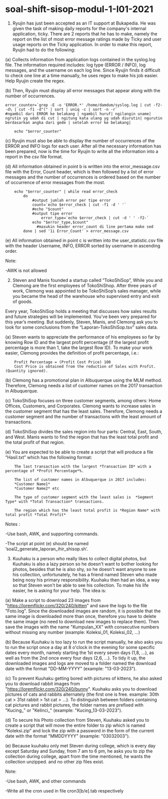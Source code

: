 # soal-shift-sisop-modul-1-I01-2021
1. Ryujin has just been accepted as an IT support at Bukapedia. He was given the task of making daily reports for the company's internal 		  application, ticky. There are 2 reports that he has to make, namely the report on the list of most error message ratings made by Ticky and user usage reports on the Ticky application. In order to make this report, Ryujin had to do the following:

(a) Collects information from application logs contained in the syslog.log file. The information required includes: log type (ERROR / INFO), log messages, and the username on each log line. Since Ryujin finds it difficult to check one line at a time manually, he uses regex to make his job easier. Help Ryujin create the regex.

(b) Then, Ryujin must display all error messages that appear along with the number of occurrences.

	error_counter=`grep -E -o 'ERROR.*' /home/damdum/syslog.log | cut -f2- -d\ | cut -f1 -d"(" | sort | uniq -c | sort -n -r`							#ngambil dari ERROR ke belakang | ngambil huruf| ngilangin uname| ngrutin yg udah di cut | ngitung kata ulang yg udah diurutin| ngurutin berdasarkan angka dari gede | setelah error ke belakang|   

		echo "$error_counter"

(c) Ryujin must also be able to display the number of occurrences of the ERROR and INFO logs for each user.
After all the necessary information has been prepared, now is the time for Ryujin to write all the information into a report in the csv file format.

(d) All information obtained in point b is written into the error_message.csv file with the Error, Count header, which is then followed by a list of error messages and the number of occurrences is ordered based on the number of occurrence of error messages from the most.

		echo "$error_counter" | while read error_check
			do
				#output jumlah error per tipe error
				count=`echo $error_check | cut -f1 -d ' '`
				#echo "$count"
				#output tipe error
		 	        error_type=`echo $error_check | cut -d ' ' -f2-`
				echo "$error_type,$count" 
			      #masukin header error_count di line pertama make sed
			done | sed '1i Error_Count' > error_message.csv

(e) All information obtained in point c is written into the user_statistic.csv file with the header Username, INFO, ERROR sorted by username in ascending order.

Note:

-AWK is not allowed

2. Steven and Manis founded a startup called “TokoShiSop”, While you and Clemong are the first employees of TokoShiShop. After three years of work, Clemong was appointed to be TokoShiSop’s sales manager, while you became the head of the warehouse who supervised entry and exit of goods.

Every year, TokoShiSop holds a meeting that discusses how sales results and future strategies will be implemented. You’ve been very prepared for this year’s meeting. But suddenly, Steven, Manis, and Clemong ask you to look for some conclusions from the “Laporan-TokoShiSop.tsv” sales data.

(a) Steven wants to appreciate the performance of his employees so far by knowing Row ID and the largest profit percentage (if the largest profit percentage is more than 1, take the largest Row ID). To make your work easier, Clemong provides the definition of profit percentage, i.e.:

		Profit Percentage = (Profit Cost Price) 100
		Cost Price is obtained from the reduction of Sales with Profit. (Quantity ignored).

(b) Clemong has a promotional plan in Albuquerque using the MLM method. Therefore, Clemong needs a list of customer names on the 2017 transaction in Albuquerque.

(c) TokoShiSop focuses on three customer segments, among others: Home Offices, Customers, and Corporates. Clemong wants to increase sales in the customer segment that has the least sales. Therefore, Clemong needs a customer segment and the number of transactions with the least amount of transactions.

(d) TokoShiSop divides the sales region into four parts: Central, East, South, and West. Manis wants to find the region that has the least total profit and the total profit of that region.

(e) You are expected to be able to create a script that will produce a file “Hasil.txt” which has the following format:

		The last transaction with the largest *Transaction ID* with a percentage of *Profit Percentage*%.

		The list of customer names in Albuquerque in 2017 includes:
		*Customer Name1*
		*Customer Name2* etc

		The type of customer segment with the least sales is  *Segment Type* with *Total Transaction* transactions.

		The region which has the least total profit is *Region Name* with total profit *Total Profit*


Notes :

-Use bash, AWK, and supporting commands.

-The script at point (e) should be named  ‘soal2_generate_laporan_ihir_shisop.sh’.

3. Kuuhaku is a person who really likes to collect digital photos, but Kuuhaku is also a lazy person so he doesn't want to bother looking for photos, besides that he is also shy, so he doesn't want anyone to see his collection, unfortunately, he has a friend named Steven who made being nosy his primary responsibility. Kuuhaku then had an idea, a way so that Steven won't be able to see his collection. To make his life easier, he is asking for your help. The idea is:

(a) Make a script to download 23 images from "https://loremflickr.com/320/240/kitten" and save the logs to the file "Foto.log". Since the downloaded images are random, it is possible that the same image is downloaded more than once, therefore you have to delete the same image (no need to download new images to replace them). Then save the images with the name "Kumpulan_XX" with consecutive numbers without missing any number (example: Koleksi_01, Koleksi_02, ...)

(b) Because Kuuhaku is too lazy to run the script manually, he also asks you to run the script once a day at 8 o'clock in the evening for some specific dates every month, namely starting the 1st every seven days (1,8, ...), as well as from the 2nd once every four days (2,6, ...). To tidy it up, the downloaded images and logs are moved to a folder named the download date with the format "DD-MM-YYYY" (example: "13-03-2023").

(c) To prevent Kuuhaku getting bored with pictures of kittens, he also asked you to download rabbit images from "https://loremflickr.com/320/240/bunny". Kuuhaku asks you to download pictures of cats and rabbits alternately (the first one is free. example: 30th cat > 31st rabbit > 1st cat > ...). To distinguish between folders containing cat pictures and rabbit pictures, the folder names are prefixed with "Kucing_" or "Kelinci_" (example: "Kucing_13-03-2023").

(d) To secure his Photo collection from Steven, Kuuhaku asked you to create a script that will move the entire folder to zip which is named "Koleksi.zip" and lock the zip with a password in the form of the current date with the format "MMDDYYYY" (example: "03032003").

(e) Because kuuhaku only met Steven during college, which is every day except Saturday and Sunday, from 7 am to 6 pm, he asks you to zip the collection during college, apart from the time mentioned, he wants the collection unzipped. and no other zip files exist.

Note:

-Use bash, AWK, and other commands

-Write all the cron used in file cron3[b/e].tab respectively


